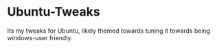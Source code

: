 # Ubuntu-Tweaks
Its my tweaks for Ubuntu, likely themed towards tuning it towards being windows-user friendly.
